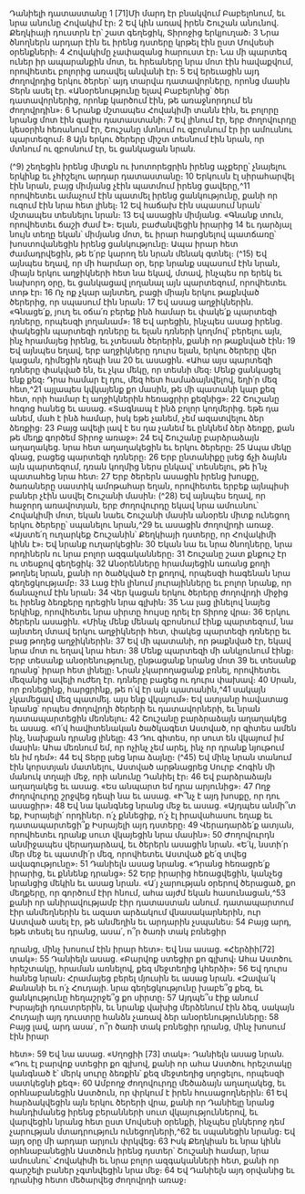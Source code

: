 
Դանիելի դատաստանը
1 [71]Մի մարդ էր բնակվում Բաբելոնում, եւ նրա անունը Հովակիմ էր։ 2 Եվ կին առավ իրեն Շուշան անունով.
Քեղկիայի դուստրն էր՝ շատ գեղեցիկ, Տիրոջից երկյուղած։ 3 Նրա ծնողներն արդար էին եւ իրենց դստերը կրթել էին ըստ
Մովսեսի օրենքների։ 4 Հովակիմը չափազանց հարուստ էր։ Նա մի պարտեզ ուներ իր ապարանքին մոտ, եւ հրեաները
նրա մոտ էին հավաքվում, որովհետեւ բոլորից առավել անվանի էր։ 5 Եվ երեւացին այդ ժողովրդից երկու ծերեր՝ այդ
տարվա դատավորները, որոնց մասին Տերն ասել էր. «Անօրենությունը ելավ Բաբելոնից՝ ծեր դատավորներից, որոնք
կարծում էին, թե առաջնորդում են ժողովրդին»։ 6 Նրանք մշտապես Հովակիմի տանն էին, եւ բոլորը նրանց մոտ էին
գալիս դատաստանի։ 7 Եվ լինում էր, երբ ժողովուրդը կեսօրին հեռանում էր, Շուշանը մտնում ու զբոսնում էր իր
ամուսնու պարտեզում։ 8 Այն երկու ծերերը միշտ տեսնում էին նրան, որ մտնում ու զբոսնում էր, եւ ցանկացան նրան.

(^9) շեղեցին իրենց միտքն ու խոտորեցրին իրենց աչքերը՝ չնայելու երկինք եւ չհիշելու արդար դատաստանը։ 10 Երկուսն էլ
սիրահարվել էին նրան, բայց միմյանց չէին պատմում իրենց ցավերը,^11 որովհետեւ ամաչում էին պատմել իրենց
ցանկությունը, քանի որ ուզում էին նրա հետ լինել։ 12 Եվ հաճախ էին սպասում նրան՝ մշտապես տեսնելու նրան։ 13 Եվ
ասացին միմյանց. «Գնանք տուն, որովհետեւ ճաշի ժամ է»։ Ելան, բաժանվեցին իրարից 14 եւ դարձյալ նույն տեղը եկան՝
միմյանց մոտ, եւ իրար հարցնելով պատճառը՝ խոստովանեցին իրենց ցանկությունը։ Ապա իրար հետ ժամադրվեցին, թե
ե՛րբ կարող են նրան մենակ գտնել։
(^15) Եվ այնպես եղավ, որ մի հարմար օր, երբ նրանք սպասում էին նրան, միայն երկու աղջիկների հետ նա եկավ, մտավ,
ինչպես որ երեկ եւ նախորդ օրը, եւ ցանկացավ լողանալ այն պարտեզում, որովհետեւ տոթ էր։ 16 Ոչ ոք չկար այնտեղ, բացի
միայն երկու թաքնված ծերերից, որ սպասում էին նրան։ 17 Եվ ասաց աղջիկներին. «Գնացե՛ք, յուղ եւ օճա՛ռ բերեք ինձ
համար եւ փակե՛ք պարտեզի դռները, որպեսզի լողանամ»։ 18 Եվ արեցին, ինչպես ասաց իրենց. փակեցին պարտեզի
դռները եւ ելան դռների կողմով՝ բերելու այն, ինչ հրամայեց իրենց, եւ չտեսան ծերերին, քանի որ թաքնված էին։ 19 Եվ
այնպես եղավ, երբ աղջիկները դուրս ելան, երկու ծերերը վեր կացան, դիմեցին դեպի նա 20 եւ ասացին. «Ահա այս
պարտեզի դռները փակված են, եւ չկա մեկը, որ տեսնի մեզ։ Մենք ցանկացել ենք քեզ։ Դրա համար էլ դու, մեզ հետ
համաձայնվելով, եղի՛ր մեզ հետ,^21 այլապես կվկայենք քո մասին, թե մի պատանի կար քեզ հետ, որի համար էլ
աղջիկներին հեռացրիր քեզնից»։ 22 Շուշանը հոգոց հանեց եւ ասաց. «Տագնապ է ինձ բոլոր կողմերից. եթե դա անեմ, մահ
է ինձ համար, իսկ եթե չանեմ, չեմ ազատվելու ձեր ձեռքից։ 23 Բայց ավելի լավ է ես դա չանեմ եւ ընկնեմ ձեր ձեռքը, քան
թե մեղք գործեմ Տիրոջ առաջ»։ 24 Եվ Շուշանը բարձրաձայն աղաղակեց. նրա հետ աղաղակեցին եւ երկու ծերերը։ 25 Ապա
մեկը գնաց, բացեց պարտեզի դռները։ 26 Երբ ընտանիքը լսեց ճչի ձայնն այն պարտեզում, դռան կողմից ներս ընկավ՝
տեսնելու, թե ի՛նչ պատահեց նրա հետ։ 27 Երբ ծերերն ասացին իրենց խոսքը, ծառաները սաստիկ ամոթահար եղան,
որովհետեւ երբեք այնպիսի բաներ չէին ասվել Շուշանի մասին։
(^28) Եվ այնպես եղավ, որ հաջորդ առավոտյան, երբ ժողովուրդը եկավ նրա ամուսնու՝ Հովակիմի մոտ, եկան նաեւ
Շուշանի մասին անօրեն միտք ունեցող երկու ծերերը՝ սպանելու նրան,^29 եւ ասացին ժողովրդի առաջ. «Այստե՛ղ
ուղարկեք Շուշանին՝ Քեղկիայի դստերը, որ Հովակիմի կինն է»։ Եվ նրանք ուղարկեցին։ 30 Եկան նա եւ նրա ծնողները,
նրա որդիներն ու նրա բոլոր ազգականները։ 31 Շուշանը շատ քնքուշ էր ու տեսքով գեղեցիկ։ 32 Անօրենները հրամայեցին
առանց քողի թողնել նրան, քանի որ ծածկված էր քողով, որպեսզի հագենան նրա գեղեցկությամբ։ 33 Լաց էին լինում
յուրայինները եւ բոլոր նրանք, որ ճանաչում էին նրան։ 34 Վեր կացան երկու ծերերը ժողովրդի միջից եւ իրենց ձեռքերը
դրեցին նրա գլխին։ 35 Նա լաց լինելով նայեց երկինք, որովհետեւ նրա սիրտը հույսը դրել էր Տիրոջ վրա։ 36 Երկու ծերերն
ասացին. «Մինչ մենք մենակ զբոսնում էինք պարտեզում, նա այնտեղ մտավ երկու աղջիկների հետ, փակեց պարտեզի
դռները եւ բաց թողեց աղջիկներին։ 37 Եվ մի պատանի, որ թաքնված էր, եկավ նրա մոտ ու եղավ նրա հետ։ 38 Մենք
պարտեզի մի անկյունում էինք։ Երբ տեսանք անօրենությունը, ընթացանք նրանց մոտ 39 եւ տեսանք դրանց՝ իրար հետ
լինելը։ Նրան չկարողացանք բռնել, որովհետեւ մեզանից ավելի ուժեղ էր. դռները բացեց ու դուրս փախավ։ 40 Սրան, որ
բռնեցինք, հարցրինք, թե ո՛վ էր այն պատանին,^41 սակայն չկամեցավ մեզ պատմել. այս ենք վկայում»։ Եվ ատյանը
հավատաց նրանց՝ որպես ժողովրդի ծերերի եւ դատավորների, եւ նրան դատապարտեցին մեռնելու։ 42 Շուշանը
բարձրաձայն աղաղակեց եւ ասաց. «Ո՛վ հավիտենական ծածկագետ Աստված, որ գիտես ամեն ինչ, նախքան դրանց
լինելը։ 43 Դու գիտես, որ սուտ են վկայում իմ մասին։ Ահա մեռնում եմ, որ ոչինչ չեմ արել, ինչ որ դրանք նյութում են իմ
դեմ»։ 44 Եվ Տերը լսեց նրա ձայնը։
(^45) Եվ մինչ նրան տանում էին կորստյան մատնելու, Աստված արթնացրեց Սուրբ Հոգին մի մանուկ տղայի մեջ, որի
անունը Դանիել էր։ 46 Եվ բարձրաձայն աղաղակեց եւ ասաց. «Ես անպարտ եմ դրա արյունից»։ 47 Ողջ ժողովուրդը շրջվեց
դեպի նա եւ ասաց. «Ի՞նչ է այդ խոսքը, որ դու ասացիր»։ 48 Եվ նա կանգնեց նրանց մեջ եւ ասաց. «Այդպես անմի՞տ եք,
Իսրայելի՛ որդիներ. ո՛չ քննեցիք, ո՛չ էլ իրավահասու եղաք եւ դատապարտեցի՞ք Իսրայելի այդ դստերը։ 49 Վերադարձե՛ք
ատյան, որովհետեւ դրանք սուտ վկայեցին նրա մասին»։ 50 Ժողովուրդն անմիջապես վերադարձավ, եւ ծերերն ասացին
նրան. «Ե՛կ, նստի՛ր մեր մեջ եւ պատմի՛ր մեզ, որովհետեւ Աստված քե՛զ տվեց ավագությունը»։ 51 Դանիելն ասաց նրանց.
«Դրանց հեռացրե՛ք իրարից, եւ քննենք դրանց»։ 52 Երբ իրարից հեռացվեցին, կանչեց նրանցից մեկին եւ ասաց նրան. «Ա՛յ
չարության օրերով ծերացած, քո մեղքերը, որ գործում էիր հնում, ահա այժմ եկան հասունացան,^53 քանի որ
անիրավությամբ էիր դատաստան անում. դատապարտում էիր անմեղներին եւ ազատ արձակում վնասակարներին, ուր
Աստված ասել էր, թե անմեղին եւ արդարին չսպանես։ 54 Բայց արդ, եթե տեսել ես դրանց, ասա՛, ո՞ր ծառի տակ բռնեցիր


դրանց, մինչ խոսում էին իրար հետ»։ Եվ նա ասաց. «Հերձիի[72] տակ»։ 55 Դանիելն ասաց. «Բարվոք ստեցիր քո գլխով։
Ահա Աստծու հրեշտակը, հրաման առնելով, քեզ մեջտեղից կհերձի»։ 56 Եվ դուրս հանեց նրան։ Հրամայեց բերել մյուսին
եւ ասաց նրան. «Զավա՛կ Քանանի եւ ո՛չ Հուդայի. նրա գեղեցկությունը խաբե՞ց քեզ, եւ ցանկությունը հեղաշրջե՞ց քո
սիրտը։ 57 Այդպե՞ս էիք անում Իսրայելի դուստրերին, եւ նրանք վախից մերձենում էին ձեզ, սակայն Հուդայի այդ դուստրը
հանձն չառավ ձեր անօրենությունները։ 58 Բայց լավ, արդ ասա՛, ո՞ր ծառի տակ բռնեցիր դրանց, մինչ խոսում էին իրար

հետ»։ 59 Եվ նա ասաց. «Սղոցիի
[73]
տակ»։ Դանիելն ասաց նրան. «Դու էլ բարվոք ստեցիր քո գլխով, քանի որ ահա
Աստծու հրեշտակը կանգնած է՝ մերկ սուրը ձեռքին՝ քեզ մեջտեղից սղոցելու, որպեսզի սատկեցնի քեզ»։ 60 Ամբողջ
ժողովուրդը մեծաձայն աղաղակեց, եւ օրհնաբանեցին Աստծուն, որ փրկում է իրեն հուսացողներին։ 61 Եվ հարձակվեցին
այն երկու ծերերի վրա, քանի որ Դանիելը նրանց հանդիմանեց իրենց բերանների սուտ վկայություններով, եւ վարվեցին
նրանց հետ ըստ Մովսեսի օրենքի, ինչպես ընկերոջ դեմ չարության մտադրություն ունեցողների,^62 եւ սպանեցին նրանց։
Եվ այդ օրը մի արդար արյուն փրկվեց։ 63 Իսկ Քեղկիան եւ նրա կինն օրհնաբանեցին Աստծուն իրենց դստեր՝ Շուշանի
համար, նրա ամուսնու՝ Հովակիմի եւ նրա բոլոր ազգականների հետ, քանի որ գարշելի բաներ չգտնվեցին նրա մեջ։ 64 Եվ
Դանիելն այդ օրվանից եւ դրանից հետո մեծարվեց ժողովրդի առաջ։
